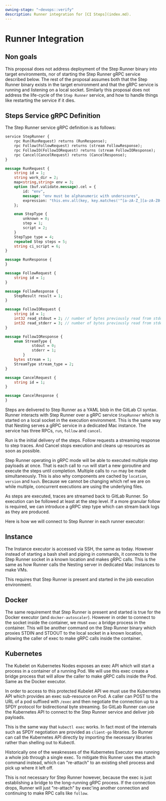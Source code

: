```yaml
---
owning-stage: "~devops::verify"
description: Runner integration for [CI Steps](index.md).
---
```


# Runner Integration

## Non goals

This proposal does not address deployment of the Step Runner binary into
target environments, nor of starting the Step Runner gRPC service
described below. The rest of the proposal assumes both that the Step
Runner binary exists in the target environment and that the gRPC service
is running and listening on a local socket. Similarly this proposal does
not address the life-cycle of the `Step Runner` service, and how to handle
things like restarting the service if it dies.

## Steps Service gRPC Definition

The Step Runner service gRPC definition is as follows:

```proto
service StepRunner {
    rpc Run(RunRequest) returns (RunResponse);
    rpc Follow(FollowRequest) returns (stream FollowResponse);
    rpc FollowIO(FollowIORequest) returns (stream FollowIOResponse);
    rpc Cancel(CancelRequest) returns (CancelResponse);
}

message RunRequest {
    string id = 1;
    string work_dir = 2;
    map<string,string> env = 3;
    option (buf.validate.message).cel = {
        id: "env",
        message: "env must be alphanumeric with underscores",
        expression: "this.env.all(key, key.matches('^[a-zA-Z_][a-zA-Z0-9_]*$'))",
    };

    enum StepType {
        unknown = 0;
        step = 1;
        script = 2;
    }
    StepType type = 4;
    repeated Step steps = 5;
    string ci_script = 6;
}

message RunResponse {
}

message FollowRequest {
    string id = 1;
}

message FollowResponse {
    StepResult result = 1;
}

message FollowIORequest {
    string id = 1;
    int32 read_stdout = 2; // number of bytes previously read from stdout. i.e. offset into buffered stdout.
    int32 read_stderr = 3; // number of bytes previously read from stderr. i.e. offset into buffered stderr.
}

message FollowIOResponse {
    enum StreamType {
            stdout = 0;
            stderr = 1;
        }
    bytes stream = 1;
    StreamType stream_type = 2;
}

message CancelRequest {
    string id = 1;
}

message CancelResponse {
}
```

Steps are delivered to Step Runner as a YAML blob in the GitLab CI syntax.
Runner interacts with Step Runner over a gRPC service `StepRunner`
which is started on a local socket in the execution environment. This
is the same way that Nesting serves a gRPC service in a dedicated
Mac instance. The service has three RPCs, `run`, `follow` and `cancel`.

Run is the initial delivery of the steps. Follow requests a streaming
response to step traces. And Cancel stops execution and cleans up
resources as soon as possible.

Step Runner operating in gRPC mode will be able to executed multiple
step payloads at once. That is each call to `run` will start a new
goroutine and execute the steps until completion. Multiple calls to `run`
may be made simultaneously. This is also why components are cached by
`location`, `version` and `hash`. Because we cannot be changing which
ref we are on while multiple, concurrent executions are using the
underlying files.


As steps are executed, traces are streamed back to GitLab Runner.
So execution can be followed at least at the step level. If a more
granular follow is required, we can introduce a gRPC step type which
can stream back logs as they are produced.

Here is how we will connect to Step Runner in each runner executor:

## Instance

The Instance executor is accessed via SSH, the same as today. However
instead of starting a bash shell and piping in commands, it connects
to the Step Runner socket in a known location and makes gRPC
calls. This is the same as how Runner calls the Nesting server in
dedicated Mac instances to make VMs.

This requires that Step Runner is present and started in the job
execution environment.

## Docker

The same requirement that Step Runner is present and started is true
for the Docker executor (and `docker-autoscaler`). However in order to
connect to the socket inside the container, we must `exec` a bridge
process in the container. This will be another command on the Step
Runner binary which proxies STDIN and STDOUT to the local socket in a
known location, allowing the caller of exec to make gRPC calls inside
the container.

## Kubernetes

The Kubelet on Kubernetes Nodes exposes an exec API which will start a
process in a container of a running Pod. We will use this exec create
a bridge process that will allow the caller to make gRPC calls inside
the Pod. Same as the Docker executor.

In order to access to this protected Kubelet API we must use the
Kubernetes API which provides an exec sub-resource on Pod. A caller
can POST to the URL of a pod suffixed with `/exec` and then negotiate
the connection up to a SPDY protocol for bidirectional byte
streaming. So GitLab Runner can use the Kubernetes API to connect to
the Step Runner service and deliver job payloads.

This is the same way that `kubectl exec` works. In fact most of the
internals such as SPDY negotiation are provided as `client-go`
libraries. So Runner can call the Kubernetes API directly by
importing the necessary libraries rather than shelling out to
Kubectl.

Historically one of the weaknesses of the Kubernetes Executor was
running a whole job through a single exec. To mitigate this Runner
uses the attach command instead, which can "re-attach" to an existing
shell process and pick up where it left off.

This is not necessary for Step Runner however, because the exec is
just establishing a bridge to the long-running gRPC process. If the
connection drops, Runner will just "re-attach" by exec'ing another
connection and continuing to make RPC calls like `follow`.
